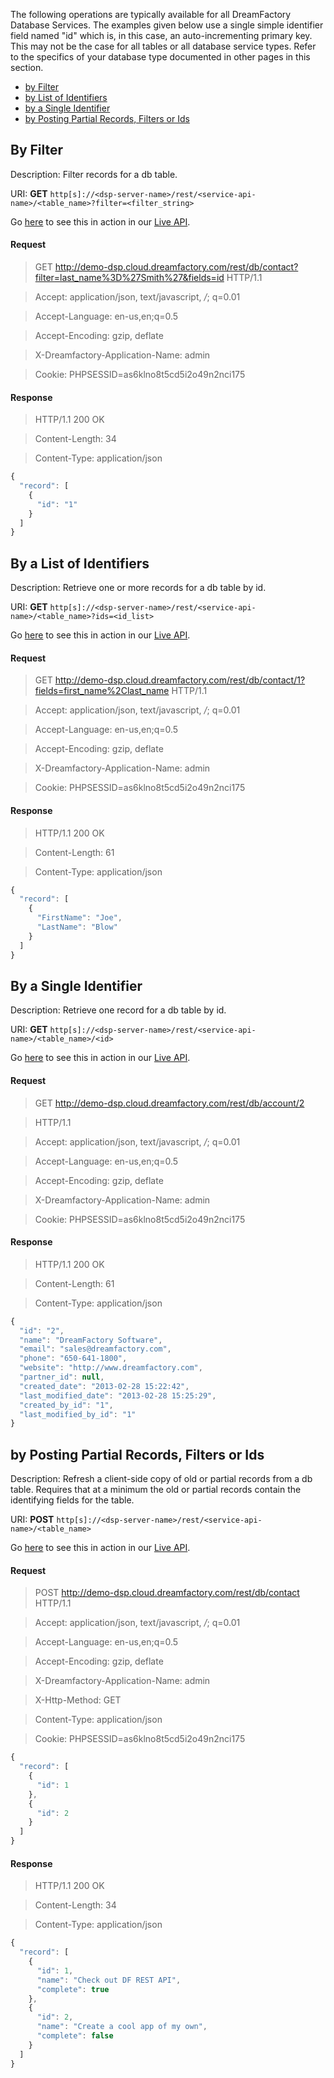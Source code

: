 The following operations are typically available for all DreamFactory Database Services.
The examples given below use a single simple identifier field named "id" which is, in this case, an auto-incrementing primary key.
This may not be the case for all tables or all database service types. Refer to the specifics of your database type documented in other pages in this section.

* [by Filter](#get-filter)
* [by List of Identifiers](#get-ids)
* [by a Single Identifier](#get-id)
* [by Posting Partial Records, Filters or Ids](#get-records)


## <a name="get-filter"></a>By Filter

Description: Filter records for a db table.

URI: **GET** `http[s]://<dsp-server-name>/rest/<service-api-name>/<table_name>?filter=<filter_string>`

Go [here](https://dsp-sandman1.cloud.dreamfactory.com/swagger/#!/db/getRecordsByFilter) to see this in action in our [Live API](Admin-Console-api-sdk).

#### Request


> GET http://demo-dsp.cloud.dreamfactory.com/rest/db/contact?filter=last_name%3D%27Smith%27&fields=id HTTP/1.1

> Accept: application/json, text/javascript, */*; q=0.01

> Accept-Language: en-us,en;q=0.5

> Accept-Encoding: gzip, deflate

> X-Dreamfactory-Application-Name: admin

> Cookie: PHPSESSID=as6klno8t5cd5i2o49n2nci175


#### Response


> HTTP/1.1 200 OK

> Content-Length: 34

> Content-Type: application/json

```javascript
{
  "record": [
    {
      "id": "1"
    }
  ]
}
```

## <a name="get-ids"></a>By a List of Identifiers

Description: Retrieve one or more records for a db table by id.

URI: **GET** `http[s]://<dsp-server-name>/rest/<service-api-name>/<table_name>?ids=<id_list>`

Go [here](https://dsp-sandman1.cloud.dreamfactory.com/swagger/#!/db/getRecordsByIds) to see this in action in our [Live API](Admin-Console-api-sdk).

#### Request


> GET http://demo-dsp.cloud.dreamfactory.com/rest/db/contact/1?fields=first_name%2Clast_name HTTP/1.1

> Accept: application/json, text/javascript, */*; q=0.01

> Accept-Language: en-us,en;q=0.5

> Accept-Encoding: gzip, deflate

> X-Dreamfactory-Application-Name: admin

> Cookie: PHPSESSID=as6klno8t5cd5i2o49n2nci175


#### Response


> HTTP/1.1 200 OK

> Content-Length: 61

> Content-Type: application/json

```javascript
{
  "record": [
    {
      "FirstName": "Joe",
      "LastName": "Blow"
    }
  ]
}
```

## <a name="get-id"></a>By a Single Identifier

Description: Retrieve one record for a db table by id.

URI: **GET** `http[s]://<dsp-server-name>/rest/<service-api-name>/<table_name>/<id>`

Go [here](https://dsp-sandman1.cloud.dreamfactory.com/swagger/#!/db/getRecord) to see this in action in our [Live API](Admin-Console-api-sdk).

#### Request


> GET http://demo-dsp.cloud.dreamfactory.com/rest/db/account/2

> HTTP/1.1

> Accept: application/json, text/javascript, */*; q=0.01

> Accept-Language: en-us,en;q=0.5

> Accept-Encoding: gzip, deflate

> X-Dreamfactory-Application-Name: admin

> Cookie: PHPSESSID=as6klno8t5cd5i2o49n2nci175


#### Response


> HTTP/1.1 200 OK

> Content-Length: 61

> Content-Type: application/json

```javascript
{
  "id": "2",
  "name": "DreamFactory Software",
  "email": "sales@dreamfactory.com",
  "phone": "650-641-1800",
  "website": "http://www.dreamfactory.com",
  "partner_id": null,
  "created_date": "2013-02-28 15:22:42",
  "last_modified_date": "2013-02-28 15:25:29",
  "created_by_id": "1",
  "last_modified_by_id": "1"
}
```
## <a name="get-records"></a>by Posting Partial Records, Filters or Ids

Description: Refresh a client-side copy of old or partial records from a db table. Requires that at a minimum the old or partial records contain the identifying fields for the table.

URI: **POST** `http[s]://<dsp-server-name>/rest/<service-api-name>/<table_name>`

Go [here](https://dsp-sandman1.cloud.dreamfactory.com/swagger/#!/db/getRecordsByPost) to see this in action in our [Live API](Admin-Console-api-sdk).


#### Request


> POST http://demo-dsp.cloud.dreamfactory.com/rest/db/contact HTTP/1.1

> Accept: application/json, text/javascript, */*; q=0.01

> Accept-Language: en-us,en;q=0.5

> Accept-Encoding: gzip, deflate

> X-Dreamfactory-Application-Name: admin

> X-Http-Method: GET

> Content-Type: application/json

> Cookie: PHPSESSID=as6klno8t5cd5i2o49n2nci175

```javascript
{
  "record": [
    {
      "id": 1
    },
    {
      "id": 2
    }
  ]
}
```

#### Response


> HTTP/1.1 200 OK

> Content-Length: 34

> Content-Type: application/json

```javascript
{
  "record": [
    {
      "id": 1,
      "name": "Check out DF REST API",
      "complete": true
    },
    {
      "id": 2,
      "name": "Create a cool app of my own",
      "complete": false
    }
  ]
}
```

